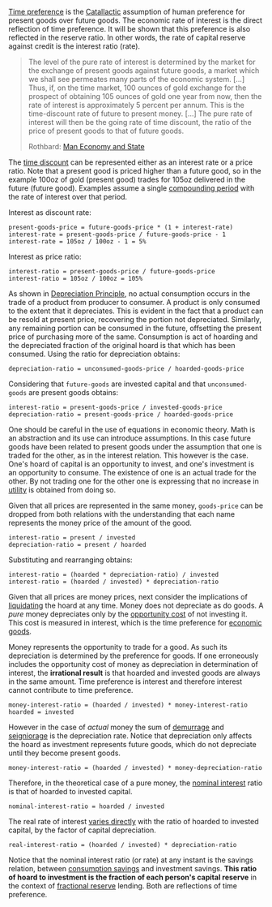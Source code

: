 [Time preference](Time-Preference-Fallacy) is the [Catallactic](https://en.wikipedia.org/wiki/Catallactics) assumption of human preference for present goods over future goods. The economic rate of interest is the direct reflection of time preference. It will be shown that this preference is also reflected in the reserve ratio. In other words, the rate of capital reserve against credit is the interest ratio (rate).

> The level of the pure rate of interest is determined by the market for the exchange of present goods against future goods, a market which we shall see permeates many parts of the economic system. [...] Thus, if, on the time market, 100 ounces of gold exchange for the prospect of obtaining 105 ounces of gold one year from now, then the rate of interest is approximately 5 percent per annum. This is the time-discount rate of future to present money. [...] The pure rate of interest will then be the going rate of time discount, the ratio of the price of present goods to that of future goods.
>
> Rothbard: [Man Economy and State](https://mises.org/library/man-economy-and-state-power-and-market/html/p/989)

The [time discount](https://en.wikipedia.org/wiki/Present_value#Present_value_of_a_lump_sum) can be represented either as an interest rate or a price ratio. Note that a present good is priced higher than a future good, so in the example 100oz of gold (present good) trades for 105oz delivered in the future (future good). Examples assume a single [compounding period](https://en.wikipedia.org/wiki/Compound_interest) with the rate of interest over that period.

Interest as discount rate:
```
present-goods-price = future-goods-price * (1 + interest-rate)
interest-rate = present-goods-price / future-goods-price - 1 
interest-rate = 105oz / 100oz - 1 = 5%
```
Interest as price ratio:
```
interest-ratio = present-goods-price / future-goods-price
interest-ratio = 105oz / 100oz = 105%
```
As shown in [Depreciation Principle](Depreciation-Principle), no actual consumption occurs in the trade of a product from producer to consumer. A product is only consumed to the extent that it depreciates. This is evident in the fact that a product can be resold at present price, recovering the portion not depreciated. Similarly, any remaining portion can be consumed in the future, offsetting the present price of purchasing more of the same. Consumption is act of hoarding and the depreciated fraction of the original hoard is that which has been consumed. Using the ratio for depreciation obtains:
```
depreciation-ratio = unconsumed-goods-price / hoarded-goods-price
```
Considering that `future-goods` are invested capital and that `unconsumed-goods` are present goods obtains:
```
interest-ratio = present-goods-price / invested-goods-price
depreciation-ratio = present-goods-price / hoarded-goods-price
```
One should be careful in the use of equations in economic theory. Math is an abstraction and its use can introduce assumptions. In this case future goods have been related to present goods under the assumption that one is traded for the other, as in the interest relation. This however is the case. One's hoard of capital is an opportunity to invest, and one's investment is an opportunity to consume. The existence of one is an actual trade for the other. By not trading one for the other one is expressing that no increase in [utility](Glossary#utility) is obtained from doing so.

Given that all prices are represented in the same money, `goods-price` can be dropped from both relations with the understanding that each name represents the money price of the amount of the good.
```
interest-ratio = present / invested
depreciation-ratio = present / hoarded
```
Substituting and rearranging obtains:
```
interest-ratio = (hoarded * depreciation-ratio) / invested
interest-ratio = (hoarded / invested) * depreciation-ratio
```
Given that all prices are money prices, next consider the implications of [liquidating](https://en.wikipedia.org/wiki/Liquidation) the hoard at any time. Money does not depreciate as do goods. A *pure* money depreciates only by the [opportunity cost](https://en.wikipedia.org/wiki/Opportunity_cost) of not investing it. This cost is measured in interest, which is the time preference for [economic goods](https://en.wikipedia.org/wiki/Goods).

Money represents the opportunity to trade for a good. As such its depreciation is determined by the preference for goods. If one erroneously includes the opportunity cost of money as depreciation in determination of interest, the **irrational result** is that hoarded and invested goods are always in the same amount. Time preference is interest and therefore interest cannot contribute to time preference.
```
money-interest-ratio = (hoarded / invested) * money-interest-ratio
hoarded = invested
```
However in the case of *actual* money the sum of [demurrage](https://en.wikipedia.org/wiki/Demurrage) and [seigniorage](https://en.wikipedia.org/wiki/Seigniorage) is the depreciation rate. Notice that depreciation only affects the hoard as investment represents future goods, which do not depreciate until they become present goods.
```
money-interest-ratio = (hoarded / invested) * money-depreciation-ratio
```
Therefore, in the theoretical case of a pure money, the [nominal interest](https://en.wikipedia.org/wiki/Fisher_hypothesis) ratio is that of hoarded to invested capital.
```
nominal-interest-ratio = hoarded / invested
```
The real rate of interest [varies directly](https://en.wikipedia.org/wiki/Proportionality_(mathematics)#Direct_proportionality) with the ratio of hoarded to invested capital, by the factor of capital depreciation.
```
real-interest-ratio = (hoarded / invested) * depreciation-ratio
```
Notice that the nominal interest ratio (or rate) at any instant is the savings relation, between [consumption savings](Speculative-Consumption) and investment savings. **This ratio of hoard to investment is the fraction of each person's capital reserve** in the context of [fractional reserve](Full-Reserve-Fallacy) lending. Both are reflections of time preference.